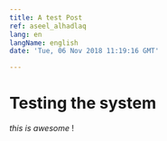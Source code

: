 ```yaml
---
title: A test Post
ref: aseel_alhadlaq
lang: en
langName: english
date: 'Tue, 06 Nov 2018 11:19:16 GMT'

---
```


# Testing the system 
_this is awesome_ !
